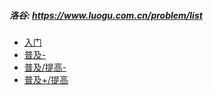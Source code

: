 ##### 洛谷: https://www.luogu.com.cn/problem/list

- [入门](https://www.luogu.com.cn/problem/list#)
- [普及-](https://www.luogu.com.cn/problem/list#)
- [普及/提高-](https://www.luogu.com.cn/problem/list#)
- [普及+/提高](https://www.luogu.com.cn/problem/list#)

